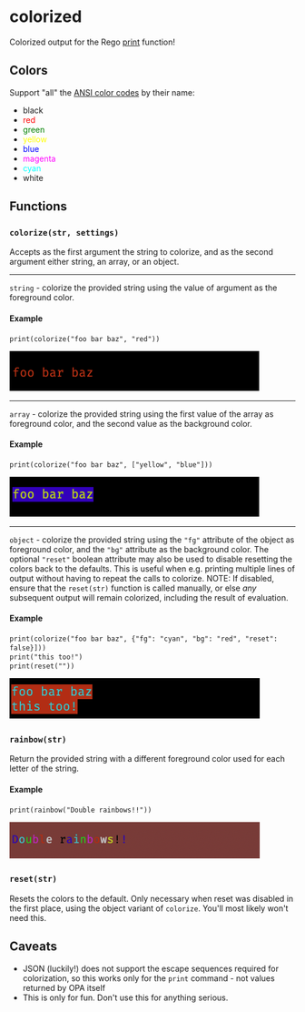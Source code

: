 # colorized

Colorized output for the Rego
[print](https://blog.openpolicyagent.org/introducing-the-opa-print-function-809da6a13aee)
function!

## Colors

Support "all" the [ANSI color codes](https://talyian.github.io/ansicolors/) by their name:

- black
- <span style="color:red">red</span>
- <span style="color:green">green</span>
- <span style="color:yellow">yellow</span>
- <span style="color:blue">blue</span>
- <span style="color:magenta">magenta</span>
- <span style="color:cyan">cyan</span>
- white

## Functions

### `colorize(str, settings)`

Accepts as the first argument the string to colorize, and as the second argument either string, an array, or an object.

---

`string` - colorize the provided string using the value of argument as the foreground color.

#### Example

```rego
print(colorize("foo bar baz", "red"))
```

![fg_red](assets/fg_red.png)

---

`array` - colorize the provided string using the first value of the array as foreground color,
          and the second value as the background color.

#### Example

```rego
print(colorize("foo bar baz", ["yellow", "blue"]))
```

![fg_y_bg_b](assets/fg_y_bg_b.png)

---

`object` - colorize the provided string using the `"fg"` attribute of the object as foreground color,
           and the `"bg"` attribute as the background color. The optional `"reset"` boolean attribute
           may also be used to disable resetting the colors back to the defaults. This is useful when
           e.g. printing multiple lines of output without having to repeat the calls to colorize.
           NOTE: If disabled, ensure that the `reset(str)` function is called manually, or else _any_
           subsequent output will remain colorized, including the result of evaluation.

#### Example

```rego
print(colorize("foo bar baz", {"fg": "cyan", "bg": "red", "reset": false}]))
print("this too!")
print(reset(""))
```

![advanced](assets/advanced.png)

### `rainbow(str)`

Return the provided string with a different foreground color used for each letter of the string.

#### Example

```rego
print(rainbow("Double rainbows!!"))
```

![rainbow](assets/rainbow.png)

### `reset(str)`

Resets the colors to the default. Only necessary when reset was disabled in the first place, using the
object variant of `colorize`. You'll most likely won't need this.

## Caveats

* JSON (luckily!) does not support the escape sequences required for colorization, so this works only
  for the `print` command - not values returned by OPA itself
* This is only for fun. Don't use this for anything serious.
